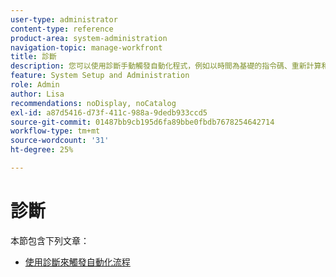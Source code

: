 ```yaml
---
user-type: administrator
content-type: reference
product-area: system-administration
navigation-topic: manage-workfront
title: 診斷
description: 您可以使用診斷手動觸發自動化程式，例如以時間為基礎的指令碼、重新計算和電子郵件通知。
feature: System Setup and Administration
role: Admin
author: Lisa
recommendations: noDisplay, noCatalog
exl-id: a87d5416-d73f-411c-988a-9dedb933ccd5
source-git-commit: 01487bb9cb195d6fa89bbe0fbdb7678254642714
workflow-type: tm+mt
source-wordcount: '31'
ht-degree: 25%

---
```


# 診斷

本節包含下列文章：

* [使用診斷來觸發自動化流程](../../../administration-and-setup/manage-workfront/run-diagnostics/use-diagnostics-to-trigger-automated-processes.md)
